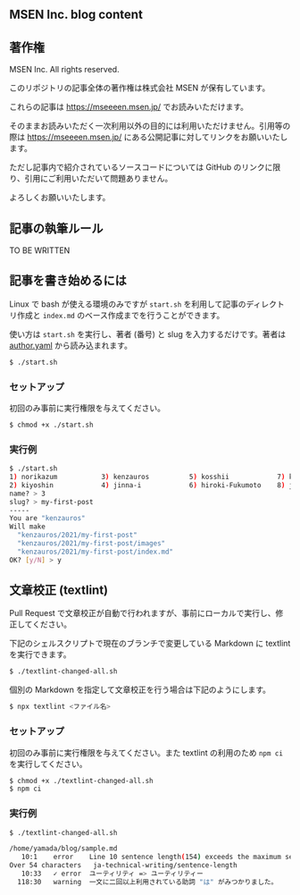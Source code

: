 MSEN Inc. blog content
---


## 著作権

MSEN Inc. All rights reserved.

このリポジトリの記事全体の著作権は株式会社 MSEN が保有しています。

これらの記事は https://mseeeen.msen.jp/ でお読みいただけます。

そのままお読みいただく一次利用以外の目的には利用いただけません。引用等の際は https://mseeeen.msen.jp/ にある公開記事に対してリンクをお願いいたします。

ただし記事内で紹介されているソースコードについては GitHub のリンクに限り、引用にご利用いただいて問題ありません。

よろしくお願いいたします。


## 記事の執筆ルール

TO BE WRITTEN


## 記事を書き始めるには

Linux で bash が使える環境のみですが `start.sh` を利用して記事のディレクトリ作成と `index.md` のベース作成までを行うことができます。

使い方は `start.sh` を実行し、著者 (番号) と slug を入力するだけです。著者は [author.yaml](author.yaml) から読み込まれます。

```sh
$ ./start.sh
```

### セットアップ

初回のみ事前に実行権限を与えてください。

```sh
$ chmod +x ./start.sh
```

### 実行例

```sh
$ ./start.sh 
1) norikazum           3) kenzauros          5) kosshii            7) k-so16             9) kohei-iwamoto-wa
2) kiyoshin            4) jinna-i            6) hiroki-Fukumoto    8) junya-gera        10) linkohta
name? > 3
slug? > my-first-post
-----
You are "kenzauros"
Will make
  "kenzauros/2021/my-first-post"
  "kenzauros/2021/my-first-post/images"
  "kenzauros/2021/my-first-post/index.md"
OK? [y/N] > y
```

## 文章校正 (textlint)

Pull Request で文章校正が自動で行われますが、事前にローカルで実行し、修正してください。

下記のシェルスクリプトで現在のブランチで変更している Markdown に textlint を実行できます。

```sh
$ ./textlint-changed-all.sh
```

個別の Markdown を指定して文章校正を行う場合は下記のようにします。

```sh
$ npx textlint <ファイル名>
```

### セットアップ

初回のみ事前に実行権限を与えてください。また textlint の利用のため `npm ci` を実行してください。

```sh
$ chmod +x ./textlint-changed-all.sh
$ npm ci
```

### 実行例

```sh
$ ./textlint-changed-all.sh

/home/yamada/blog/sample.md
   10:1    error    Line 10 sentence length(154) exceeds the maximum sentence length of 100.
Over 54 characters   ja-technical-writing/sentence-length
   10:33   ✓ error  ユーティリティ => ユーティリティー                                         prh
  118:30   warning  一文に二回以上利用されている助詞 "は" がみつかりました。                   ja-technical-writing/no-doubled-joshi
```
